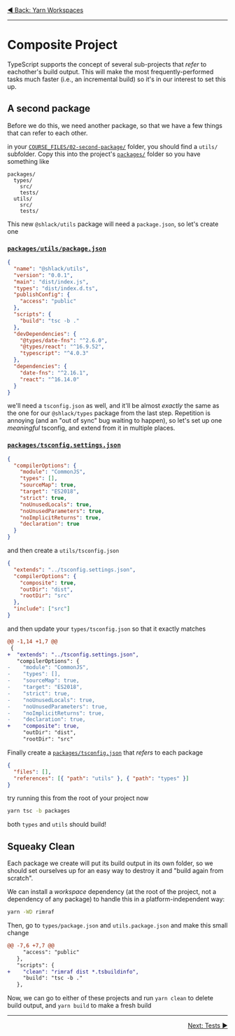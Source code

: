 <p align='left'>
 <a href="./01-yarn-workspaces.md">◀ Back: Yarn Workspaces</a>
</p>

---

# Composite Project

TypeScript supports the concept of several sub-projects that _refer_ to eachother's build output. This will make the most frequently-performed tasks much faster (i.e., an incremental build) so it's in our interest to set this up.

## A second package

Before we do this, we need another package, so that we have a few things that can refer to each other.

in your [`COURSE_FILES/02-second-package/`](../COURSE_FILES/02-second-package/) folder, you should find a `utils/` subfolder. Copy this into the project's [`packages/`](../packages/) folder so you have something like

```
packages/
  types/
    src/
    tests/
  utils/
    src/
    tests/
```

This new `@shlack/utils` package will need a `package.json`, so let's create one

### [`packages/utils/package.json`](../packages/utils/package.json)

```json
{
  "name": "@shlack/utils",
  "version": "0.0.1",
  "main": "dist/index.js",
  "types": "dist/index.d.ts",
  "publishConfig": {
    "access": "public"
  },
  "scripts": {
    "build": "tsc -b ."
  },
  "devDependencies": {
    "@types/date-fns": "^2.6.0",
    "@types/react": "^16.9.52",
    "typescript": "^4.0.3"
  },
  "dependencies": {
    "date-fns": "^2.16.1",
    "react": "^16.14.0"
  }
}
```

we'll need a `tsconfig.json` as well, and it'll be almost _exactly_ the same as the one for our `@shlack/types` package from the last step. Repetition is annoying (and an "out of sync" bug waiting to happen), so let's set up one _meaningful_ tsconfig, and extend from it in multiple places.

### [`packages/tsconfig.settings.json`](../packages/tsconfig.settings.json)

```json
{
  "compilerOptions": {
    "module": "CommonJS",
    "types": [],
    "sourceMap": true,
    "target": "ES2018",
    "strict": true,
    "noUnusedLocals": true,
    "noUnusedParameters": true,
    "noImplicitReturns": true,
    "declaration": true
  }
}
```

and then create a `utils/tsconfig.json`

```json
{
  "extends": "../tsconfig.settings.json",
  "compilerOptions": {
    "composite": true,
    "outDir": "dist",
    "rootDir": "src"
  },
  "include": ["src"]
}
```

and then update your `types/tsconfig.json` so that it exactly matches

```diff
@@ -1,14 +1,7 @@
 {
+  "extends": "../tsconfig.settings.json",
   "compilerOptions": {
-    "module": "CommonJS",
-    "types": [],
-    "sourceMap": true,
-    "target": "ES2018",
-    "strict": true,
-    "noUnusedLocals": true,
-    "noUnusedParameters": true,
-    "noImplicitReturns": true,
-    "declaration": true,
+    "composite": true,
     "outDir": "dist",
     "rootDir": "src"
```

Finally create a [`packages/tsconfig.json`](../packages/tsconfig.json) that _refers_ to each package

```json
{
  "files": [],
  "references": [{ "path": "utils" }, { "path": "types" }]
}
```

try running this from the root of your project now

```sh
yarn tsc -b packages
```

both `types` and `utils` should build!

## Squeaky Clean

Each package we create will put its build output in its own folder, so we should set ourselves up for an easy way to destroy it and "build again from scratch".

We can install a _workspace_ dependency (at the root of the project, not a dependency of any package) to handle this in a platform-independent way:

```sh
yarn -WD rimraf
```

Then, go to `types/package.json` and `utils.package.json` and make this small change

```diff
@@ -7,6 +7,7 @@
     "access": "public"
   },
   "scripts": {
+    "clean": "rimraf dist *.tsbuildinfo",
     "build": "tsc -b ."
   },
```

Now, we can go to either of these projects and run `yarn clean` to delete build output, and `yarn build` to make a fresh build

---

<p align='right'>
 <a href="./03-tests.md">Next: Tests ▶</a>
</p>
